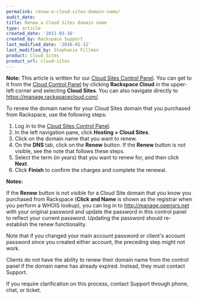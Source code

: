 ```yaml
---
permalink: renew-a-cloud-sites-domain-name/
audit_date:
title: Renew a Cloud Sites domain name
type: article
created_date: '2011-03-16'
created_by: Rackspace Support
last_modified_date: '2016-01-12'
last_modified_by: Stephanie Fillmon
product: Cloud Sites
product_url: cloud-sites
---
```


**Note:** This article is written for our [Cloud Sites Control Panel](https://manage.rackspacecloud.com/). You can get to it from the [Cloud Control Panel](https://mycloud.rackspace.com) by clicking **Rackspace Cloud** in the upper-left corner and selecting **Cloud Sites**. You can also navigate directly to <https://manage.rackspacecloud.com/>.

To renew the domain name for your Cloud Sites domain that you purchased
from Rackspace, use the following steps:

1.  Log in to the [Cloud Sites Control Panel](http://manage.rackspacecloud.com "http://manage.rackspacecloud.com").
2.  In the left navigation pane, click **Hosting > Cloud Sites**.
3.  Click on the domain name that you want to renew.
4.  On the **DNS** tab, click on the **Renew** button.
    If the **Renew** button is not visible, see the note that follows
    these steps.
5.  Select the term (in years) that you want to renew for, and then
    click **Next**.
6.  Click **Finish** to confirm the charges and complete the renewal.

**Notes:**

If the **Renew** button is not visible for a Cloud Site domain that you
know you purchased from Rackspace (**Click and Name** is shown as the
registrar when you perform a WHOIS lookup), you can log in to
<http://manage.opensrs.net> with your original password and update the
password in this control panel to reflect your current password.
Updating the password should re-establish the renew functionality.

Note that if you changed your main account password or client's account
password since you created either account, the preceding step might not
work.

Clients do not have the ability to renew their domain name from the
control panel if the domain name has already expired. Instead, they must
contact Support.

If you require clarification on this process, contact Support through
phone, chat, or ticket.
